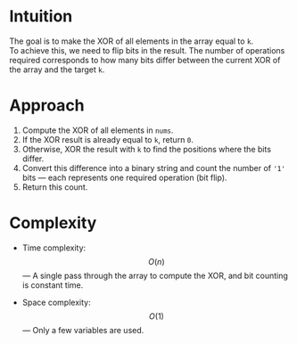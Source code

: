 # Intuition

The goal is to make the XOR of all elements in the array equal to `k`.  
To achieve this, we need to flip bits in the result. The number of operations required corresponds to how many bits differ between the current XOR of the array and the target `k`.

# Approach

1. Compute the XOR of all elements in `nums`.
2. If the XOR result is already equal to `k`, return `0`.
3. Otherwise, XOR the result with `k` to find the positions where the bits differ.
4. Convert this difference into a binary string and count the number of `'1'` bits — each represents one required operation (bit flip).
5. Return this count.

# Complexity

- Time complexity:  
  $$O(n)$$ — A single pass through the array to compute the XOR, and bit counting is constant time.

- Space complexity:  
  $$O(1)$$ — Only a few variables are used.
